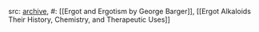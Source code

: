 src: [archive](https://web.archive.org/web/20190906082514/http://ergotism.info/en/), 
#: [[Ergot and Ergotism by George Barger]], [[Ergot Alkaloids Their History, Chemistry, and Therapeutic Uses]] 

